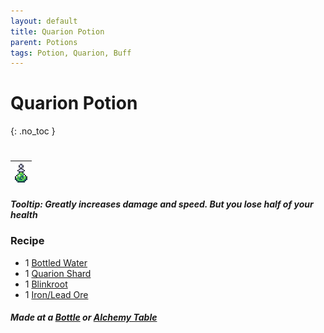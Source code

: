 ```yaml
---
layout: default
title: Quarion Potion
parent: Potions
tags: Potion, Quarion, Buff
---
```


# Quarion Potion
{: .no_toc }
#
| ![Icon](https://raw.githubusercontent.com/RickLugtigheid/SupernovaMod/main/Items/Potions/QuarionPotion.png) |
| ------ |

##### Tooltip: *Greatly increases damage and speed. But you lose half of your health*

### Recipe
- 1 [Bottled Water](https://terraria.fandom.com/wiki/Bottled_Water)
- 1 [Quarion Shard](https://ricklugtigheid.github.io/SupernovaMod/docs/items/materials/quarion_shard)
- 1 [Blinkroot](https://terraria.fandom.com/wiki/Blinkroot)
- 1 [Iron/Lead Ore](https://terraria.fandom.com/wiki/Iron_Ore)

##### Made at a [Bottle](https://terraria.fandom.com/wiki/Bottle_(crafting_station)) or [Alchemy Table](https://terraria.fandom.com/wiki/Alchemy_Table)
